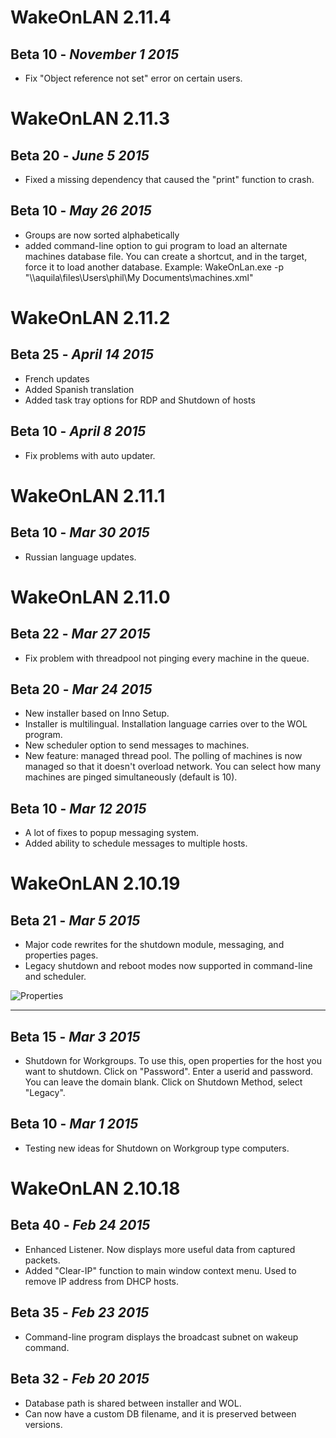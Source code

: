 # WakeOnLAN 2.11.4
## Beta 10 - _November 1 2015_

* Fix "Object reference not set" error on certain users.


# WakeOnLAN 2.11.3

## Beta 20 - _June 5 2015_

* Fixed a missing dependency that caused the "print" function to crash.

## Beta 10 - _May 26 2015_

* Groups are now sorted alphabetically
* added command-line option to gui program to load an alternate machines database file.
  You can create a shortcut, and in the target, force it to load another database.
  Example: WakeOnLan.exe -p "\\\\aquila\\files\\Users\\phil\\My Documents\\machines.xml"

# WakeOnLAN 2.11.2

## Beta 25 - _April 14 2015_

* French updates
* Added Spanish translation
* Added task tray options for RDP and Shutdown of hosts

## Beta 10 - _April 8 2015_

* Fix problems with auto updater.


# WakeOnLAN 2.11.1

## Beta 10 - _Mar 30 2015_

* Russian language updates.


# WakeOnLAN 2.11.0

## Beta 22 - _Mar 27 2015_

* Fix problem with threadpool not pinging every machine in the queue.


## Beta 20 - _Mar 24 2015_

* New installer based on Inno Setup.
* Installer is multilingual.  Installation language carries over to the WOL program.
* New scheduler option to send messages to machines.
* New feature: managed thread pool.  The polling of machines is now managed so that it doesn't overload network.
 You can select how many machines are pinged simultaneously (default is 10).


## Beta 10 - _Mar 12 2015_

* A lot of fixes to popup messaging system.
* Added ability to schedule messages to multiple hosts.


# WakeOnLAN 2.10.19

## Beta 21 - _Mar 5 2015_

* Major code rewrites for the shutdown module, messaging, and properties pages.
* Legacy shutdown and reboot modes now supported in command-line and scheduler.

![Properties](https://sourceforge.net/p/aquilawol/discussion/1105198/thread/d64df5ff/e64c/attachment/Capture.PNG)

------

## Beta 15 - _Mar 3 2015_

* Shutdown for Workgroups.  To use this, open properties for the host you want to shutdown.
Click on "Password".  Enter a userid and password.  You can leave the domain blank.
Click on Shutdown Method, select "Legacy".

## Beta 10 - _Mar 1 2015_

* Testing new ideas for Shutdown on Workgroup type computers.


# WakeOnLAN 2.10.18

## Beta 40 - _Feb 24 2015_

* Enhanced Listener. Now displays more useful data from captured packets.
* Added "Clear-IP" function to main window context menu.  Used to remove IP address from DHCP hosts.

## Beta 35 - _Feb 23 2015_

* Command-line program displays the broadcast subnet on wakeup command.

## Beta 32 - _Feb 20 2015_

* Database path is shared between installer and WOL.
* Can now have a custom DB filename, and it is preserved between versions.
